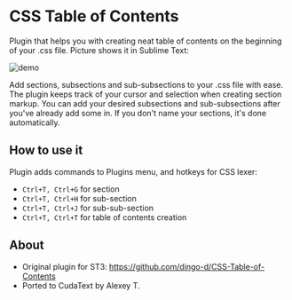 # CSS Table of Contents

Plugin that helps you with creating neat table of contents on the beginning of your .css file. Picture shows it in Sublime Text:

![demo](http://i.imgur.com/RD053Tm.gif)

Add sections, subsections and sub-subsections to your .css file with ease. The plugin keeps track of your cursor and selection when creating section markup. You can add your desired subsections and sub-subsections after you've already add some in. If you don't name your sections, it's done automatically.

## How to use it

Plugin adds commands to Plugins menu, and hotkeys for CSS lexer:

- `Ctrl+T, Ctrl+G` for section
- `Ctrl+T, Ctrl+H` for sub-section
- `Ctrl+T, Ctrl+J` for sub-sub-section
- `Ctrl+T, Ctrl+T` for table of contents creation

## About

- Original plugin for ST3: https://github.com/dingo-d/CSS-Table-of-Contents
- Ported to CudaText by Alexey T.
